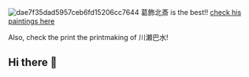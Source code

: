 ![dae7f35dad5957ceb6fd15206cc7644](https://github.com/user-attachments/assets/10be26d1-f04c-40f3-a944-f4a9a4dd9f59)
葛飾北斎 is the best!!
[check his paintings here](https://www.britishmuseum.org/collection/search?keyword=Katsushika&keyword=Hokusai&keyword=%E8%91%9B%E9%A3%BE%E5%8C%97%E6%96%8E&agent=Katsushika%20Hokusai%20%E8%91%9B%E9%A3%BE%E5%8C%97%E6%96%8E&agent=Art%20Fund&material=paper&technique=painted&view=grid&sort=object_name__asc&page=1)

Also, check the print the printmaking of 川瀬巴水! 
## Hi there 👋

<!--
**Wangji-Zhang/Wangji-Zhang** is a ✨ _special_ ✨ repository because its `README.md` (this file) appears on your GitHub profile.

Here are some ideas to get you started:

- 🔭 I’m currently working on ...
- 🌱 I’m currently learning ...
- 👯 I’m looking to collaborate on ...
- 🤔 I’m looking for help with ...
- 💬 Ask me about ...
- 📫 How to reach me: ...
- 😄 Pronouns: ...
- ⚡ Fun fact: ...
-->
